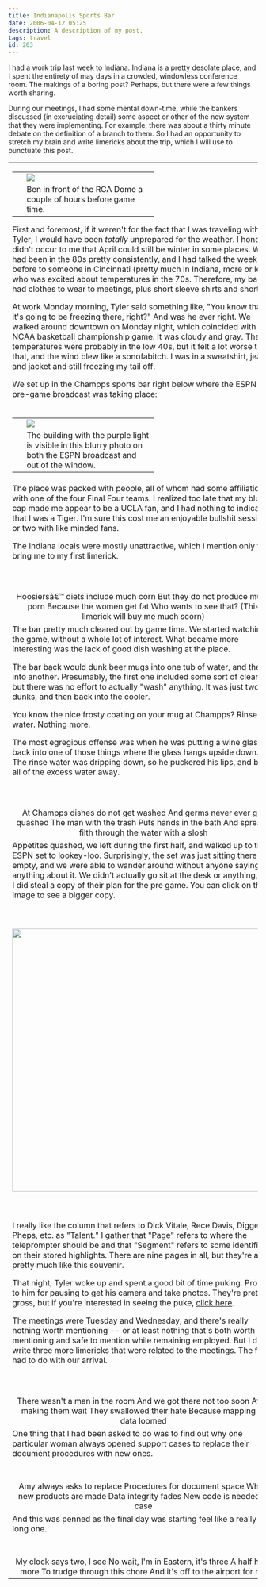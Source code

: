 ```yaml
---
title: Indianapolis Sports Bar
date: 2006-04-12 05:25
description: A description of my post.
tags: travel
id: 203
---
```

I had a work trip last week to Indiana.  Indiana is a pretty desolate place, and I spent the entirety of may days in a crowded, windowless conference room.  The makings of a boring post?  Perhaps, but there were a few things worth sharing.

During our meetings, I had some mental down-time, while the bankers discussed (in excruciating detail) some aspect or other of the new system that they were implementing.  For example, there was about a thirty minute debate on the definition of a branch to them.  So I had an opportunity to stretch my brain and write limericks about the trip, which I will use to punctuate this post.
<span class="spanEndPreview">&nbsp;</span>
<table><tr><td>

<table cellpadding="2" align="right"><tr><td width="5" rowspan="2"><spacer type="block" width="5" height="1"></spacer></td><td width="250" ><img src="/img/ben-rcadome.jpg"/></td></tr><tr><td class="caption" width="250">Ben in front of the RCA Dome a couple of hours before game time.</td></tr></table>

First and foremost, if it weren't for the fact that I was traveling with Tyler, I would have been <i>totally</i> unprepared for the weather.  I honestly didn't occur to me that April could still be winter in some places.  We had been in the 80s pretty consistently, and I had talked the week before to someone in Cincinnati (pretty much in Indiana, more or less), who was excited about temperatures in the 70s.  Therefore, my bag had clothes to wear to meetings, plus short sleeve shirts and shorts.

At work Monday morning, Tyler said something like, "You know that it's going to be freezing there, right?"  And was he ever right.  We walked around downtown on Monday night, which coincided with the NCAA basketball championship game.  It was cloudy and gray.  The temperatures were probably in the low 40s, but it felt a lot worse than that, and the wind blew like a sonofabitch.  I was in a sweatshirt, jeans, and jacket and still freezing my tail off.

We set up in the Champps sports bar right below where the ESPN pre-game broadcast was taking place:</td></tr>

<tr><td><table cellpadding="2" align="center"><tr><td width="5" rowspan="2"><spacer type="block" width="5" height="1"></spacer></td><td width="250" ><img src="/img/indychammps.jpg"/></td></tr><tr><td class="caption" width="250">The building with the purple light is visible in this blurry photo on both the ESPN broadcast and out of the window.</td></tr></table></td></tr>

<tr><td>The place was packed with people, all of whom had some affiliation with one of the four Final Four teams.  I realized too late that my blue cap made me appear to be a UCLA fan, and I had nothing to indicate that I was a Tiger.  I'm sure this cost me an enjoyable bullshit session or two with like minded fans.

The Indiana locals were mostly unattractive, which I mention only to bring me to my first limerick.</td></tr>

<tr><td class="caption"><center><br /><br />Hoosiersâ€™ diets include much corn
But they do not produce much porn
Because the women get fat
Who wants to see that?
(This limerick will buy me much scorn)</center></td></tr>

<tr><td>The bar pretty much cleared out by game time.  We started watching the game, without a whole lot of interest.  What became more interesting was the lack of good dish washing at the place.

The bar back would dunk beer mugs into one tub of water, and then into another.  Presumably, the first one included some sort of cleanser, but there was no effort to actually "wash" anything.  It was just two dunks, and then back into the cooler.

You know the nice frosty coating on your mug at Champps?  Rinse water.  Nothing more.

The most egregious offense was when he was putting a wine glass back into one of those things where the glass hangs upside down.  The rinse water was dripping down, so he puckered his lips, and blew all of the excess water away.</td></tr>

<tr><td class="caption"><center><br /><br />At Champps dishes do not get washed
And germs never ever get quashed
The man with the trash
Puts hands in the bath
And spreads filth through the water with a slosh</center></td></tr>

<tr><td>Appetites quashed, we left during the first half, and walked up to the ESPN set to lookey-loo.  Surprisingly, the set was just sitting there empty, and we were able to wander around without anyone saying anything about it.  We didn't actually go sit at the desk or anything, but I did steal a copy of their plan for the pre game.  You can click on the image to see a bigger copy.<p>&nbsp;</p></td></tr>

<tr><td><center><a href="/img/gamedayscript.jpg" target="_blank"><img src="/img/gamedayscript.jpg" width="530" /></a></center></td></tr>

<tr><td><p>&nbsp;</p>I really like the column that refers to Dick Vitale, Rece Davis, Digger Pheps, etc. as "Talent."  I gather that "Page" refers to where the teleprompter should be and that "Segment" refers to some identifier on their stored highlights.  There are nine pages in all, but they're all pretty much like this souvenir.

That night, Tyler woke up and spent a good bit of time puking.  Props to him for pausing to get his camera and take photos.  They're pretty gross, but if you're interested in seeing the puke, <a href="#" onclick="window.open('/img/tylerspuke.jpg');">click here</a>.

The meetings were Tuesday and Wednesday, and there's really nothing worth mentioning -- or at least nothing that's both worth mentioning and safe to mention while remaining employed.  But I did write three more limericks that were related to the meetings.  The first had to do with our arrival.</td></tr>

<tr><td class="caption"><center><br /><br />There wasn't a man in the room
And we got there not too soon
After making them wait
They swallowed their hate
Because mapping of data loomed
</center></td></tr>

<tr><td>One thing that I had been asked to do was to find out why one particular woman always opened support cases to replace their document procedures with new ones.</td></tr>

<tr><td class="caption"><center><br /><br />Amy always asks to replace
Procedures for document space
When new products are made
Data integrity fades
New code is needed in case
</center></td></tr>

<tr><td>And this was penned as the final day was starting feel like a really long one.</td></tr>

<tr><td class="caption"><center><br /><br />My clock says two, I see
No wait, I'm in Eastern, it's three
A half hour more
To trudge through this chore
And it's off to the airport for me
</center></td></tr></table>
